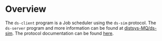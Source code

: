 # Overview

The `ds-client` program is a Job scheduler using the `ds-sim` protocol. 
The `ds-server` program and more information can be found at [distsys-MQ/ds-sim](https://github.com/distsys-MQ/ds-sim).
The protocol documentation can be found [here](https://github.com/distsys-MQ/ds-sim/blob/master/docs/ds-sim_user-guide.pdf).
